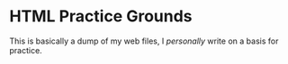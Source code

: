 # HTML Practice Grounds

This is basically a dump of my web files, I *personally* write on a basis for practice.